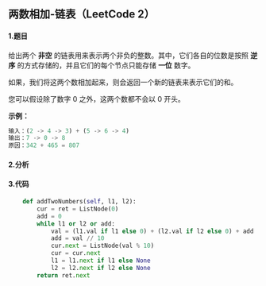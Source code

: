 ## 两数相加-链表（LeetCode 2）

#### 1.题目

给出两个 **非空** 的链表用来表示两个非负的整数。其中，它们各自的位数是按照 **逆序** 的方式存储的，并且它们的每个节点只能存储 **一位** 数字。

如果，我们将这两个数相加起来，则会返回一个新的链表来表示它们的和。

您可以假设除了数字 0 之外，这两个数都不会以 0 开头。

**示例：**

```python
输入：(2 -> 4 -> 3) + (5 -> 6 -> 4)
输出：7 -> 0 -> 8
原因：342 + 465 = 807
```

#### 2.分析

#### 3.代码

```python
	def addTwoNumbers(self, l1, l2):
    	cur = ret = ListNode(0)
        add = 0
        while l1 or l2 or add:
            val = (l1.val if l1 else 0) + (l2.val if l2 else 0) + add
            add = val // 10
            cur.next = ListNode(val % 10)
            cur = cur.next
            l1 = l1.next if l1 else None
            l2 = l2.next if l2 else None
        return ret.next
```



